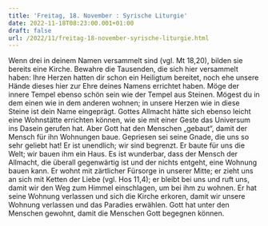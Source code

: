 ```yaml
---
title: 'Freitag, 18. November : Syrische Liturgie'
date: 2022-11-18T08:23:00.001+01:00
draft: false
url: /2022/11/freitag-18-november-syrische-liturgie.html
---
```


Wenn drei in deinem Namen versammelt sind (vgl. Mt 18,20), bilden sie bereits eine Kirche. Bewahre die Tausenden, die sich hier versammelt haben: Ihre Herzen hatten dir schon ein Heiligtum bereitet, noch ehe unsere Hände dieses hier zur Ehre deines Namens errichtet haben. Möge der innere Tempel ebenso schön sein wie der Tempel aus Steinen. Mögest du in dem einen wie in dem anderen wohnen; in unsere Herzen wie in diese Steine ist dein Name eingeprägt. Gottes Allmacht hätte sich ebenso leicht eine Wohnstätte errichten können, wie sie mit einer Geste das Universum ins Dasein gerufen hat. Aber Gott hat den Menschen „gebaut“, damit der Mensch für ihn Wohnungen baue. Gepriesen sei seine Gnade, die uns so sehr geliebt hat! Er ist unendlich; wir sind begrenzt. Er baute für uns die Welt; wir bauen ihm ein Haus. Es ist wunderbar, dass der Mensch der Allmacht, die überall gegenwärtig ist und der nichts entgeht, eine Wohnung bauen kann. Er wohnt mit zärtlicher Fürsorge in unserer Mitte; er zieht uns an sich mit Ketten der Liebe (vgl. Hos 11,4); er bleibt bei uns und ruft uns, damit wir den Weg zum Himmel einschlagen, um bei ihm zu wohnen. Er hat seine Wohnung verlassen und sich die Kirche erkoren, damit wir unsere Wohnung verlassen und das Paradies erwählen. Gott hat unter den Menschen gewohnt, damit die Menschen Gott begegnen können.